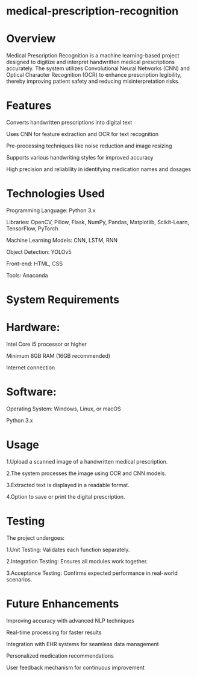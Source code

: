 # medical-prescription-recognition
# Overview
Medical Prescription Recognition is a machine learning-based project designed to digitize and interpret handwritten medical prescriptions accurately. The system utilizes Convolutional Neural Networks (CNN) and Optical Character Recognition (OCR) to enhance prescription legibility, thereby improving patient safety and reducing misinterpretation risks.
# Features
Converts handwritten prescriptions into digital text

Uses CNN for feature extraction and OCR for text recognition

Pre-processing techniques like noise reduction and image resizing

Supports various handwriting styles for improved accuracy

High precision and reliability in identifying medication names and dosages
# Technologies Used
Programming Language: Python 3.x

Libraries: OpenCV, Pillow, Flask, NumPy, Pandas, Matplotlib, Scikit-Learn, TensorFlow, PyTorch

Machine Learning Models: CNN, LSTM, RNN

Object Detection: YOLOv5

Front-end: HTML, CSS

Tools: Anaconda

# System Requirements
# Hardware:
Intel Core i5 processor or higher

Minimum 8GB RAM (16GB recommended)

Internet connection
# Software:
Operating System: Windows, Linux, or macOS

Python 3.x
#  Usage
1.Upload a scanned image of a handwritten medical prescription.

2.The system processes the image using OCR and CNN models.

3.Extracted text is displayed in a readable format.

4.Option to save or print the digital prescription.

# Testing
The project undergoes:

1.Unit Testing: Validates each function separately.

2.Integration Testing: Ensures all modules work together.

3.Acceptance Testing: Confirms expected performance in real-world scenarios.

# Future Enhancements
Improving accuracy with advanced NLP techniques

Real-time processing for faster results

Integration with EHR systems for seamless data management

Personalized medication recommendations

User feedback mechanism for continuous improvement

